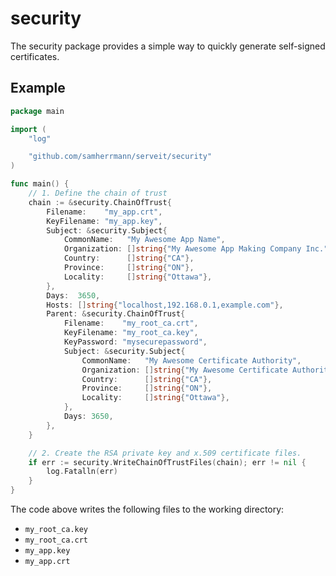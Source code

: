 # security

The security package provides a simple way to quickly generate self-signed
certificates.

## Example

```go
package main

import (
	"log"

	"github.com/samherrmann/serveit/security"
)

func main() {
	// 1. Define the chain of trust
	chain := &security.ChainOfTrust{
		Filename:    "my_app.crt",
		KeyFilename: "my_app.key",
		Subject: &security.Subject{
			CommonName:   "My Awesome App Name",
			Organization: []string{"My Awesome App Making Company Inc."},
			Country:      []string{"CA"},
			Province:     []string{"ON"},
			Locality:     []string{"Ottawa"},
		},
		Days:  3650,
		Hosts: []string{"localhost,192.168.0.1,example.com"},
		Parent: &security.ChainOfTrust{
			Filename:    "my_root_ca.crt",
			KeyFilename: "my_root_ca.key",
			KeyPassword: "mysecurepassword",
			Subject: &security.Subject{
				CommonName:   "My Awesome Certificate Authority",
				Organization: []string{"My Awesome Certificate Authority"},
				Country:      []string{"CA"},
				Province:     []string{"ON"},
				Locality:     []string{"Ottawa"},
			},
			Days: 3650,
		},
	}

	// 2. Create the RSA private key and x.509 certificate files.
	if err := security.WriteChainOfTrustFiles(chain); err != nil {
		log.Fatalln(err)
	}
}
```

The code above writes the following files to the working directory:
* `my_root_ca.key`
* `my_root_ca.crt`
* `my_app.key`
* `my_app.crt`
